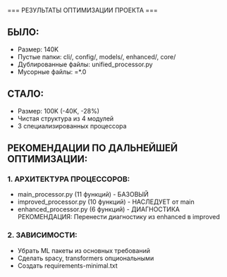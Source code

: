 === РЕЗУЛЬТАТЫ ОПТИМИЗАЦИИ ПРОЕКТА ===

## БЫЛО:
- Размер: 140K
- Пустые папки: cli/, config/, models/, enhanced/, core/
- Дублированные файлы: unified_processor.py
- Мусорные файлы: =*.0

## СТАЛО:
- Размер: 100K (-40K, -28%)
- Чистая структура из 4 модулей
- 3 специализированных процессора

## РЕКОМЕНДАЦИИ ПО ДАЛЬНЕЙШЕЙ ОПТИМИЗАЦИИ:

### 1. АРХИТЕКТУРА ПРОЦЕССОРОВ:
- main_processor.py (11 функций) - БАЗОВЫЙ
- improved_processor.py (10 функций) - НАСЛЕДУЕТ от main
- enhanced_processor.py (6 функций) - ДИАГНОСТИКА
РЕКОМЕНДАЦИЯ: Перенести диагностику из enhanced в improved

### 2. ЗАВИСИМОСТИ:
- Убрать ML пакеты из основных требований
- Сделать spacy, transformers опциональными
- Создать requirements-minimal.txt
